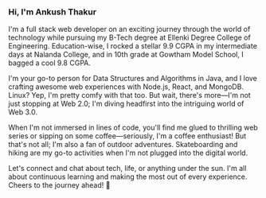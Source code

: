 ### Hi, I'm Ankush Thakur

I'm a full stack web developer on an exciting journey through the world of technology while pursuing my B-Tech degree at Ellenki Degree College of Engineering. Education-wise, I rocked a stellar 9.9 CGPA in my intermediate days at Nalanda College, and in 10th grade at Gowtham Model School, I bagged a cool 9.8 CGPA.

I'm your go-to person for Data Structures and Algorithms in Java, and I love crafting awesome web experiences with Node.js, React, and MongoDB. Linux? Yep, I'm pretty comfy with that too. But wait, there's more—I'm not just stopping at Web 2.0; I'm diving headfirst into the intriguing world of Web 3.0.

When I'm not immersed in lines of code, you'll find me glued to thrilling web series or sipping on some coffee—seriously, I'm a coffee enthusiast! But that's not all; I'm also a fan of outdoor adventures. Skateboarding and hiking are my go-to activities when I'm not plugged into the digital world.

Let's connect and chat about tech, life, or anything under the sun. I'm all about continuous learning and making the most out of every experience. Cheers to the journey ahead! 🌟
